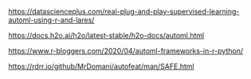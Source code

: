 
https://datascienceplus.com/real-plug-and-play-supervised-learning-automl-using-r-and-lares/

https://docs.h2o.ai/h2o/latest-stable/h2o-docs/automl.html

https://www.r-bloggers.com/2020/04/automl-frameworks-in-r-python/

https://rdrr.io/github/MrDomani/autofeat/man/SAFE.html
